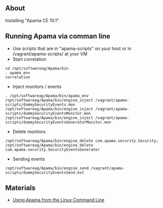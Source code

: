 ## About

Installing "Apama CE 10.1".

## Running Apama via comman line

* Use scripts that are in "apama-scripts" on your host or in /vagrant/apama-scripts/ at your VM
* Start correlation
```
cd /opt/softwareag/Apama/bin
. apama_env
correlation
```
* Inject monitors / events
```
. /opt/softwareag/Apama/bin/apama_env
/opt/softwareag/Apama/bin/engine_inject /vagrant/apama-scripts/dummySecurityEvents.mon
/opt/softwareag/Apama/bin/engine_inject /vagrant/apama-scripts/dummySecurityEventsMonitor.mon
/opt/softwareag/Apama/bin/engine_inject /vagrant/apama-scripts/dummySecurityEventsGeneratorMonitor.mon
```
* Delete monitors
```
/opt/softwareag/Apama/bin/engine_delete com.apama.security.Security;
/opt/softwareag/Apama/bin/engine_delete com.apama.security.SecurityEventsGenerator
```
* Sending events
```
/opt/softwareag/Apama/bin/engine_send /vagrant/apama-scripts/dummySecurityEventsSend.evt
```

## Materials

* [Using Apama from the Linux Command Line](https://www.youtube.com/watch?v=hin-u-Hip4E)
